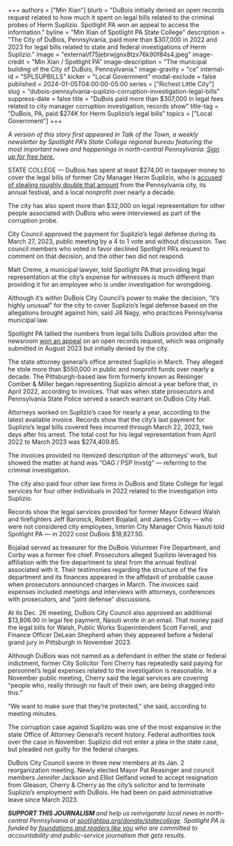+++
authors = ["Min Xian"]
blurb = "DuBois initially denied an open records request related to how much it spent on legal bills related to the criminal probes of Herm Suplizio. Spotlight PA won an appeal to access the information."
byline = "Min Xian of Spotlight PA State College"
description = "The City of DuBois, Pennsylvania, paid more than $307,000 in 2022 and 2023 for legal bills related to state and federal investigations of Herm Suplizio."
image = "external/f75jebrwjgnx8tzx76k90f84s4.jpeg"
image-credit = "Min Xian / Spotlight PA"
image-description = "The municipal building of the City of DuBois, Pennsylvania."
image-gravity = "ce"
internal-id = "SPLSUPBILLS"
kicker = "Local Government"
modal-exclude = false
published = 2024-01-05T04:00:00-05:00
series = ["Richest Little City"]
slug = "dubois-pennsylvania-suplizio-corruption-investigation-legal-bills"
suppress-date = false
title = "DuBois paid more than $307,000 in legal fees related to city manager corruption investigation, records show"
title-tag = "DuBois, PA, paid $274K for Herm Suplizio’s legal bills"
topics = ["Local Government"]
+++

<em>A version of this story first appeared in Talk of the Town, a weekly newsletter by Spotlight PA’s State College regional bureau featuring the most important news and happenings in north-central Pennsylvania. </em><a href="https://www.spotlightpa.org/newsletters/talkofthetown"><em>Sign up for free here.</em></a><em></em>

STATE COLLEGE —&nbsp;DuBois has spent at least $274,00 in taxpayer money to cover the legal bills of former City Manager Herm Suplizio, who is <a href="https://www.spotlightpa.org/statecollege/2023/11/dubois-pennsylvania-herm-suplizio-fraud-corruption-attorney-general/">accused of stealing roughly double that amount</a> from the Pennsylvania city, its annual festival, and a local nonprofit over nearly a decade.

The city has also spent more than $32,000 on legal representation for other people associated with DuBois who were interviewed as part of the corruption probe.

City Council approved the payment for Suplizio’s legal defense during its March 27, 2023, public meeting by a 4 to 1 vote and without discussion. Two council members who voted in favor declined Spotlight PA’s request to comment on that decision, and the other two did not respond.

Matt Creme, a municipal lawyer, told Spotlight PA that providing legal representation at the city’s expense for witnesses is much different than providing it for an employee who is under investigation for wrongdoing.

Although it’s within DuBois City Council’s power to make the decision, “it’s highly unusual” for the city to cover Suplizio’s legal defense based on the allegations brought against him, said Jill Nagy, who practices Pennsylvania municipal law.

Spotlight PA tallied the numbers from legal bills DuBois provided after the newsroom <a href="https://www.openrecords.pa.gov/Appeals/DocketSheet.cfm?docket=20232178">won an appeal</a> on an open records request, which was originally submitted in August 2023 but initially denied by the city.

The state attorney general’s office arrested Suplizio in March. They alleged he stole more than $550,000 in public and nonprofit funds over nearly a decade. The Pittsburgh-based law firm formerly known as Reisinger Comber &amp; Miller began representing Suplizio almost a year before that, in April 2022, according to invoices. That was when state prosecutors and Pennsylvania State Police served a search warrant on DuBois City Hall.

Attorneys worked on Suplizio’s case for nearly a year, according to the latest available invoice. Records show that the city’s last payment for Suplizio’s legal bills covered fees incurred through March 22, 2023, two days after his arrest. The total cost for his legal representation from April 2022 to March 2023 was $274,409.85.

The invoices provided no itemized description of the attorneys’ work, but showed the matter at hand was “OAG / PSP Invstg” — referring to the criminal investigation.

<script src="https://www.spotlightpa.org/embed.js" async></script><div data-spl-embed-version="1" data-spl-src="https://www.spotlightpa.org/embeds/newsletter/?cta=Sign%20up%20for%20our%20new%20regional%20newsletter%2C%20%3Cb%3ETalk%20of%20the%20Town%3C%2Fb%3E%2C%20and%20get%20all%20the%20news%20and%20notes%20from%20State%20College%20and%20north-central%20PA.&button=Sign%20Up%20Now&preselect=state_college&eyebrow=DON'T%20MISS%20A%20BEAT"></div>

The city also paid four other law firms in DuBois and State College for legal services for four other individuals in 2022 related to the investigation into Suplizio.

Records show the legal services provided for former Mayor Edward Walsh and firefighters Jeff Baronick, Robert Bojalad, and James Corby — who were not considered city employees, Interim City Manager Chris Nasuti told Spotlight PA — in 2022 cost DuBois $18,827.50.

Bojalad served as treasurer for the DuBois Volunteer Fire Department, and Corby was a former fire chief. Prosecutors alleged Suplizio leveraged his affiliation with the fire department to steal from the annual festival associated with it. Their testimonies regarding the structure of the fire department and its finances appeared in the affidavit of probable cause when prosecutors announced charges in March. The invoices said expenses included meetings and interviews with attorneys, conferences with prosecutors, and “joint defense” discussions.

At its Dec. 26 meeting, DuBois City Council also approved an additional $13,806.90 in legal fee payment, Nasuti wrote in an email. That money paid the legal bills for Walsh, Public Works Superintendent Scott Farrell, and Finance Officer DeLean Shepherd when they appeared before a federal grand jury in Pittsburgh in November 2023.

Although DuBois was not named as a defendant in either the state or federal indictment, former City Solicitor Toni Cherry has repeatedly said paying for personnel’s legal expenses related to the investigation is reasonable. In a November public meeting, Cherry said the legal services are covering “people who, really through no fault of their own, are being dragged into this.”

“We want to make sure that they’re protected,” she said, according to meeting minutes.

<script src="https://www.spotlightpa.org/embed.js" async></script><div data-spl-embed-version="1" data-spl-src="https://www.spotlightpa.org/embeds/donate/"></div>

The corruption case against Suplizio was one of the most expansive in the state Office of Attorney General’s recent history. Federal authorities took over the case in November. Suplizio did not enter a plea in the state case, but pleaded not guilty for the federal charges.

DuBois City Council swore in three new members at its Jan. 2 reorganization meeting. Newly elected Mayor Pat Reasinger and council members Jennifer Jackson and Elliot Gelfand voted to accept resignation from Gleason, Cherry &amp; Cherry as the city’s solicitor and to terminate Suplizio’s employment with DuBois. He had been on paid administrative leave since March 2023.

<strong><em>SUPPORT THIS JOURNALISM </em></strong><em>and help us reinvigorate local news in north-central Pennsylvania at </em><a href="http://spotlightpa.org/donate/statecollege"><em>spotlightpa.org/donate/statecollege</em></a><em>. Spotlight PA is funded by </em><a href="https://www.spotlightpa.org/support"><em>foundations and readers like you</em></a><em> who are committed to accountability and public-service journalism that gets results.</em>


